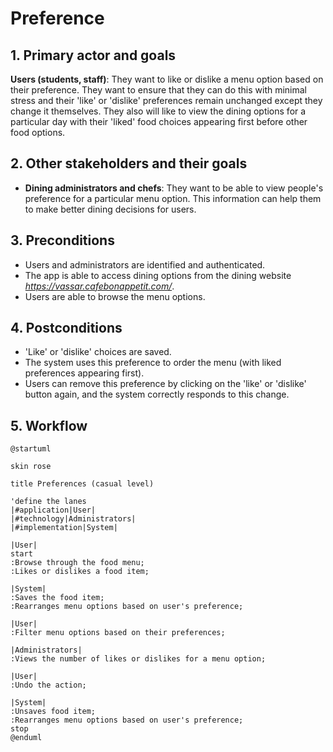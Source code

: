 # Preference

## 1. Primary actor and goals

__Users (students, staff)__: They want to like or dislike a menu option based on their preference. They 
want to ensure that they can do this with minimal stress and their 'like' or 'dislike' preferences remain unchanged 
except they change it themselves. They also will like to view the dining options for a particular day with their 'liked'
food choices appearing first before other food options. 

## 2. Other stakeholders and their goals

* __Dining administrators and chefs__: They want to be able to view people's preference for a particular menu option. 
This information can help them to make better dining decisions for users.

## 3. Preconditions

* Users and administrators are identified and authenticated.
* The app is able to access dining options from the dining website *https://vassar.cafebonappetit.com/*.
* Users are able to browse the menu options.

## 4. Postconditions

* 'Like' or 'dislike' choices are saved.
* The system uses this preference to order the menu (with liked preferences appearing first).
* Users can remove this preference by clicking on the 'like' or 'dislike' button again, and the system correctly responds
to this change.

## 5. Workflow

```plantuml
@startuml

skin rose

title Preferences (casual level)

'define the lanes
|#application|User|
|#technology|Administrators|
|#implementation|System|

|User|
start
:Browse through the food menu;
:Likes or dislikes a food item;

|System|
:Saves the food item;
:Rearranges menu options based on user's preference;

|User|
:Filter menu options based on their preferences;

|Administrators|
:Views the number of likes or dislikes for a menu option;

|User|
:Undo the action;

|System|
:Unsaves food item;
:Rearranges menu options based on user's preference;
stop
@enduml
```